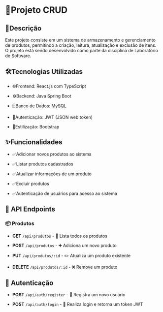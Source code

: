 # 🚀Projeto CRUD
  
## 📌Descrição

Este projeto consiste em um sistema de armazenamento e gerenciamento de produtos, permitindo a criação, leitura, atualização e exclusão de itens. O projeto está sendo desenvolvido como parte da disciplina de Laboratório de Software.

## 🛠️Tecnologias Utilizadas  

- 🌐Frontend: React.js com TypeScript

- ⚙️Backend: Java Spring Boot

- 🗄️Banco de Dados: MySQL

- 🔐Autenticação: JWT (JSON web token)

- 🎨Estilização: Bootstrap

## ✨Funcionalidades

- ✅Adicionar novos produtos ao sistema

- ✅Listar produtos cadastrados

- ✅Atualizar informações de um produto

- ✅Excluir produtos

- ✅Autenticação de usuários para acesso ao sistema

## 🔗 API Endpoints

### **📦 Produtos**

- **GET** `/api/produtos` - 📜 Lista todos os produtos
    
- **POST** `/api/produtos` - ➕ Adiciona um novo produto
    
- **PUT** `/api/produtos/:id` - ✏️ Atualiza um produto existente
    
- **DELETE** `/api/produtos/:id` - ❌ Remove um produto
    

## **🔑 Autenticação**

- **POST** `/api/auth/register` - 👤 Registra um novo usuário
    
- **POST** `/api/auth/login` - 🔑 Realiza login e retorna um token JWT